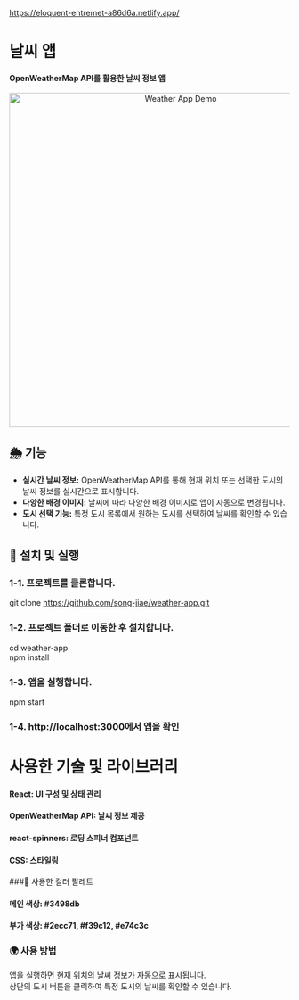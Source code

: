 https://eloquent-entremet-a86d6a.netlify.app/

# 날씨 앱

<div align="left">
  <strong>OpenWeatherMap API를 활용한 날씨 정보 앱</strong>
</div>

<br />

<div align="center">
  <img src="./public/images/demo.gif" alt="Weather App Demo" width="600px" />
</div>

## 🌦 기능

- **실시간 날씨 정보:** OpenWeatherMap API를 통해 현재 위치 또는 선택한 도시의 날씨 정보를 실시간으로 표시합니다.
- **다양한 배경 이미지:** 날씨에 따라 다양한 배경 이미지로 앱이 자동으로 변경됩니다.
- **도시 선택 기능:** 특정 도시 목록에서 원하는 도시를 선택하여 날씨를 확인할 수 있습니다.

## 🚀 설치 및 실행

### 1-1. **프로젝트를 클론합니다.**

git clone https://github.com/song-jiae/weather-app.git

###  1-2. 프로젝트 폴더로 이동한 후 설치합니다.  
cd weather-app  
npm install  
### 1-3. 앱을 실행합니다.  
npm start  
### 1-4. http://localhost:3000에서 앱을 확인  


# 사용한 기술 및 라이브러리  
#### React: UI 구성 및 상태 관리  
#### OpenWeatherMap API: 날씨 정보 제공  
#### react-spinners: 로딩 스피너 컴포넌트  
#### CSS: 스타일링  

###🌈 사용한 컬러 팔레트  
#### 메인 색상: #3498db  
#### 부가 색상: #2ecc71, #f39c12, #e74c3c  

### 🌍 사용 방법  
앱을 실행하면 현재 위치의 날씨 정보가 자동으로 표시됩니다.  
상단의 도시 버튼을 클릭하여 특정 도시의 날씨를 확인할 수 있습니다.  

